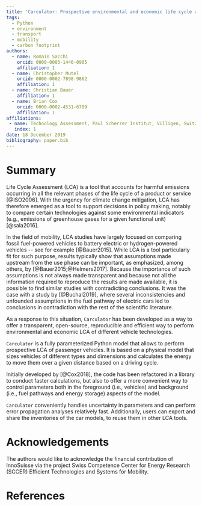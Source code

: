```yaml
---
title: 'Carculator: Prospective environmental and economic life cycle assessment of vehicles'
tags:
  - Python
  - environment
  - transport
  - mobility
  - carbon footprint
authors:
  - name: Romain Sacchi
    orcid: 0000-0003-1440-0905
    affiliation: 1
  - name: Christopher Mutel
    orcid: 0000-0002-7898-9862
    affiliation: 1
  - name: Christian Bauer
    affiliation: 1
  - name: Brian Cox
    orcid: 0000-0002-4531-6709
    affiliation: 1
affiliations:
 - name: Technology Assessment, Paul Scherrer Institut, Villigen, Switzerland
   index: 1
date: 18 December 2019
bibliography: paper.bib
---
```


# Summary

Life Cycle Assessment (LCA) is a tool that accounts for harmful emissions
occurring in all the relevant phases of the life cycle of a product or service [@ISO2006].
With the urgency for climate change mitigation, LCA has therefore emerged as a tool
to support decisions in policy making, notably to compare certain technologies against
some environmental indicators (e.g., emissions of greenhouse gases for a given functional unit) [@sala2016]. 

In the field of mobility, LCA studies have largely focused on comparing fossil fuel-powered vehicles to
battery electric or hydrogen-powered vehicles -- see for example [@Bauer2015].
While LCA is a tool particularly fit for such purpose, results typically show that assumptions made upstream
from the use phase can be important, as emphasized, among others, by [@Bauer2015;@Helmers2017].
Because the importance of such assumptions is not always made transparent and because not all the information required to reproduce the results are made available,
it is possible to find similar studies with contradicting conclusions. It was the case with a study by [@Buchal2019],
where several inconsistencies and unfounded assumptions in the fuel pathway of electric cars led
to conclusions in contradiction with the rest of the scientific literature.

As a response to this situation, ``Carculator`` has been developed as a way to offer a transparent,
open-source, reproducible and efficient way to perform environmental and economic LCA of different
vehicle technologies.
 
``Carculator`` is a fully parameterized Python model that allows to perform prospective
LCA of passenger vehicles. It is based on a physical model that sizes vehicles of different types
and dimensions and calculates the energy to move them over a given distance based on a driving cycle.

Initially developed by [@Cox2018], the code has been refactored in a library to conduct
faster calculations, but also to offer a more convenient way to control parameters both in
the foreground (i.e., vehicles) and background (i.e., fuel pathways and energy storage) aspects
of the model. 

``Carculator`` conveniently handles uncertainty in parameters and can perform error propagation analyses
relatively fast. Additionally, users can export and share the inventories of the car models, to reuse them
in other LCA tools. 

# Acknowledgements

The authors would like to acknowledge the financial contribution of InnoSuisse via the project
Swiss Competence Center for Energy Research (SCCER) Efficient Technologies and Systems for Mobility.

# References
